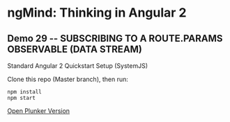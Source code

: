 # ngMind: Thinking in Angular 2

## Demo 29 -- SUBSCRIBING TO A ROUTE.PARAMS OBSERVABLE (DATA STREAM)

Standard Angular 2 Quickstart Setup (SystemJS)

Clone this repo (Master branch), then run:
```
npm install
npm start
```

[Open Plunker Version](http://plnkr.co/edit/NB286HulrveV7xWRpev0?p=preview)
